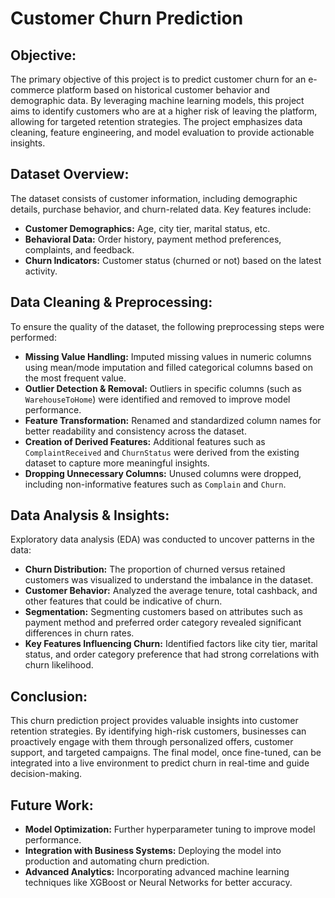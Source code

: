 # Customer Churn Prediction

## Objective:
The primary objective of this project is to predict customer churn for an e-commerce platform based on historical customer behavior and demographic data. By leveraging machine learning models, this project aims to identify customers who are at a higher risk of leaving the platform, allowing for targeted retention strategies. The project emphasizes data cleaning, feature engineering, and model evaluation to provide actionable insights.

## Dataset Overview:
The dataset consists of customer information, including demographic details, purchase behavior, and churn-related data. Key features include:
- **Customer Demographics:** Age, city tier, marital status, etc.
- **Behavioral Data:** Order history, payment method preferences, complaints, and feedback.
- **Churn Indicators:** Customer status (churned or not) based on the latest activity.

## Data Cleaning & Preprocessing:
To ensure the quality of the dataset, the following preprocessing steps were performed:
- **Missing Value Handling:** Imputed missing values in numeric columns using mean/mode imputation and filled categorical columns based on the most frequent value.
- **Outlier Detection & Removal:** Outliers in specific columns (such as `WarehouseToHome`) were identified and removed to improve model performance.
- **Feature Transformation:** Renamed and standardized column names for better readability and consistency across the dataset.
- **Creation of Derived Features:** Additional features such as `ComplaintReceived` and `ChurnStatus` were derived from the existing dataset to capture more meaningful insights.
- **Dropping Unnecessary Columns:** Unused columns were dropped, including non-informative features such as `Complain` and `Churn`.

## Data Analysis & Insights:
Exploratory data analysis (EDA) was conducted to uncover patterns in the data:
- **Churn Distribution:** The proportion of churned versus retained customers was visualized to understand the imbalance in the dataset.
- **Customer Behavior:** Analyzed the average tenure, total cashback, and other features that could be indicative of churn.
- **Segmentation:** Segmenting customers based on attributes such as payment method and preferred order category revealed significant differences in churn rates.
- **Key Features Influencing Churn:** Identified factors like city tier, marital status, and order category preference that had strong correlations with churn likelihood.

## Conclusion:
This churn prediction project provides valuable insights into customer retention strategies. By identifying high-risk customers, businesses can proactively engage with them through personalized offers, customer support, and targeted campaigns. The final model, once fine-tuned, can be integrated into a live environment to predict churn in real-time and guide decision-making.

## Future Work:
- **Model Optimization:** Further hyperparameter tuning to improve model performance.
- **Integration with Business Systems:** Deploying the model into production and automating churn prediction.
- **Advanced Analytics:** Incorporating advanced machine learning techniques like XGBoost or Neural Networks for better accuracy.

